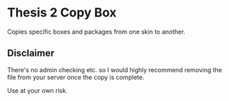 # Thesis 2 Copy Box

Copies specific boxes and packages from one skin to another.

## Disclaimer

There's no admin checking etc. so I would highly recommend removing the file from your server once the copy is complete.

Use at your own risk.